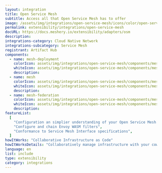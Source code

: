 ```yaml
---
layout: integration
title: Open Service Mesh
subtitle: Access all that Open Service Mesh has to offer
image: /assets/img/integrations/open-service-mesh/icons/color/open-service-mesh-color.svg
permalink: extensibility/integrations/open-service-mesh
docURL: https://docs.meshery.io/extensibility/adapters/osm
description:
integrations-category: Cloud Native Network
integrations-subcategory: Service Mesh
registrant: Artifact Hub
components:
  - name: mesh-deployment
    colorIcon: assets/img/integrations/open-service-mesh/components/mesh-deployment/icons/color/mesh-deployment-color.svg
    whiteIcon: assets/img/integrations/open-service-mesh/components/mesh-deployment/icons/white/mesh-deployment-white.svg
    description:
  - name: mesh
    colorIcon: assets/img/integrations/open-service-mesh/components/mesh/icons/color/mesh-color.svg
    whiteIcon: assets/img/integrations/open-service-mesh/components/mesh/icons/white/mesh-white.svg
    description:
  - name: mesh-federation
    colorIcon: assets/img/integrations/open-service-mesh/components/mesh-federation/icons/color/mesh-federation-color.svg
    whiteIcon: assets/img/integrations/open-service-mesh/components/mesh-federation/icons/white/mesh-federation-white.svg
    description:
featureList:
  [
    "Configuration an simplier understanding of your Open Service Mesh deployments and microservices",
    "Configure and chain Envoy WASM filters",
    "Conformance to Service Mesh Interface specifications",
  ]
howItWorks: "Collaborative Infrastructure as Code"
howItWorksDetails: "Collaboratively manage infrastructure with your coworkers synchronously sharing the same designs."
language: en
list: include
type: extensibility
category: integrations
---
```

